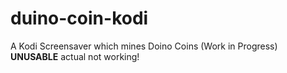 # duino-coin-kodi
A Kodi Screensaver which mines Doino Coins (Work in Progress) **UNUSABLE** actual not working!
